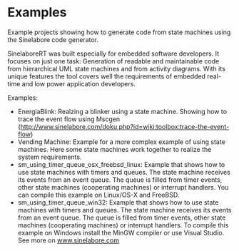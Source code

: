 # Examples
Example projects showing how to generate code from state machines using the Sinelabore code generator. 

SinelaboreRT was built especially for embedded software developers. It focuses on just one task: Generation of readable and maintainable code from hierarchical UML state machines and from activity diagrams. With its unique features the tool covers well the requirements of embedded real-time and low power application developers.

Examples:
- EnergiaBlink: Realzing a blinker using a state machine. Showing how to trace the event flow using Mscgen (http://www.sinelabore.com/doku.php?id=wiki:toolbox:trace-the-event-flow)
- Vending Machine: Example for a more complex example of using state machines. Here some state machines work together to realize the system requirements.
- sm_using_timer_queue_osx_freebsd_linux: Example that shows how to use state machines with timers and queues. The state machine receives its events from an event queue. The queue is filled from timer events, other state machines (cooperating machines) or interrupt handlers. You can compile this example on Linux/OS-X and FreeBSD.
- sm_using_timer_queue_win32: Example that shows how to use state machines with timers and queues. The state machine receives its events from an event queue. The queue is filled from timer events, other state machines (cooperating machines) or interrupt handlers. To compile this example on Windows install the MinGW compiler or use Visual Studio. 
See more on www.sinelabore.com

